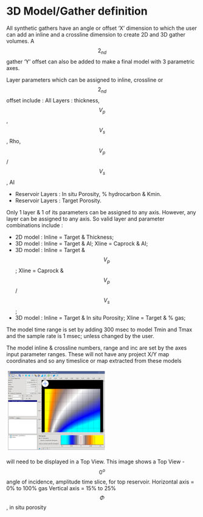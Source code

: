 # 3D Model/Gather definition

All synthetic gathers have an angle or offset ‘X’ dimension to which the user can add an inline and a crossline dimension to create 2D and 3D gather volumes. A $$2_{nd}$$ gather ‘Y’ offset can also be added to make a final model with 3 parametric axes.

Layer parameters which can be assigned to inline, crossline or $$2_{nd}$$ offset include : All Layers : thickness, $$V_p$$, $$V_s$$, Rho, $$V_p$$/$$V_s$$, AI

* Reservoir Layers : In situ Porosity, % hydrocarbon & Kmin.
* Reservoir Layers : Target Porosity.

Only 1 layer & 1 of its parameters can be assigned to any axis. However, any layer can be assigned to any axis. So valid layer and parameter combinations include :

* 2D model :  Inline = Target &  Thickness; 
* 3D model :  Inline = Target &  AI;  Xline = Caprock &  AI;
* 3D model :  Inline = Target &  $$V_p$$;  Xline = Caprock &  $$V_p$$/$$V_s$$;
* 3D model :  Inline = Target &  In situ Porosity; Xline = Target &  % gas;

The model time range is set by adding 300 msec to model Tmin and Tmax and the sample rate is 1 msec; unless changed by the user.

The model inline & crossline numbers, range and inc are set by the axes input parameter ranges. These will not have any project X/Y map coordinates and so any timeslice or map extracted from these models

![](../../../.gitbook/assets/025_interpretation.PNG)

will need to be displayed in a Top View. This image shows a Top View - $$0^o$$ angle of incidence, amplitude time slice, for top reservoir. Horizontal axis = 0% to 100% gas Vertical axis = 15% to 25% $$\Phi$$, in situ porosity

